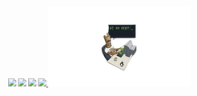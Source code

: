 <div align="center">
   
   
   <a href="https://github.com/PatrickCalorioCarvalho"><img height="160em" src="https://github-readme-stats.vercel.app/api?username=PatrickCalorioCarvalho&show_icons=true&theme=github_dark&include_all_commits=true&count_private=true&hide_border=true"/></a>
   <a href="https://github.com/PatrickCalorioCarvalho"><img height="160em" src="http://github-readme-streak-stats.herokuapp.com?user=PatrickCalorioCarvalho&hide_border=true&background=0D1117&dates=C3D1D9&stroke=0D1117&ring=1F6FEB&fire=1F6FEB&currStreakNum=C3D1D9&sideNums=C3D1D9&currStreakLabel=58A6FF&sideLabels=58A6FF"/></a>
   <a href="https://github.com/PatrickCalorioCarvalho/RAIM"><img height="160em" src="https://github-readme-stats.vercel.app/api/pin/?username=PatrickCalorioCarvalho&repo=RAIM&theme=github_dark&hide_border=true&show_owner=true"/></a>
   <a href="https://github.com/PatrickCalorioCarvalho"><img height="160em" src="https://github-readme-stats.vercel.app/api/top-langs/?username=PatrickCalorioCarvalho&layout=compact&langs_count=6&theme=github_dark&hide_border=true"/> </a> 
   <a href="https://www.youtube.com/@PatrickCalorioCarvalho"><img height="160em" src="https://raw.githubusercontent.com/PatrickCalorioCarvalho/PatrickCalorioCarvalho/main/IamRoot.png"/></a>
   
</div>
 

